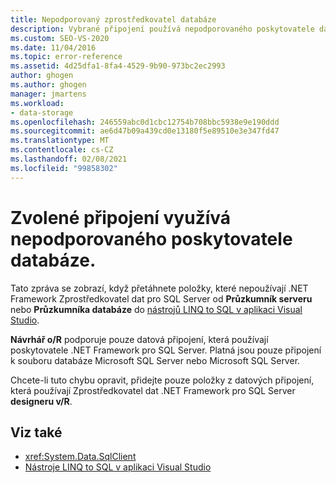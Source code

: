 ```yaml
---
title: Nepodporovaný zprostředkovatel databáze
description: Vybrané připojení používá nepodporovaného poskytovatele databáze. Zobrazit informace o této zprávě aplikace Visual Studio Návrhář relací objektů (Návrhář O/R).
ms.custom: SEO-VS-2020
ms.date: 11/04/2016
ms.topic: error-reference
ms.assetid: 4d25dfa1-8fa4-4529-9b90-973bc2ec2993
author: ghogen
ms.author: ghogen
manager: jmartens
ms.workload:
- data-storage
ms.openlocfilehash: 246559abc0d1cbc12754b708bbc5938e9e190ddd
ms.sourcegitcommit: ae6d47b09a439cd0e13180f5e89510e3e347fd47
ms.translationtype: MT
ms.contentlocale: cs-CZ
ms.lasthandoff: 02/08/2021
ms.locfileid: "99858302"
---
```

# <a name="the-selected-connection-uses-an-unsupported-database-provider"></a>Zvolené připojení využívá nepodporovaného poskytovatele databáze.

Tato zpráva se zobrazí, když přetáhnete položky, které nepoužívají .NET Framework Zprostředkovatel dat pro SQL Server od **Průzkumník serveru** nebo **Průzkumníka databáze** do [nástrojů LINQ to SQL v aplikaci Visual Studio](../data-tools/linq-to-sql-tools-in-visual-studio2.md).

**Návrhář o/R** podporuje pouze datová připojení, která používají poskytovatele .NET Framework pro SQL Server. Platná jsou pouze připojení k souboru databáze Microsoft SQL Server nebo Microsoft SQL Server.

Chcete-li tuto chybu opravit, přidejte pouze položky z datových připojení, která používají Zprostředkovatel dat .NET Framework pro SQL Server **designeru v/R**.

## <a name="see-also"></a>Viz také

- <xref:System.Data.SqlClient>
- [Nástroje LINQ to SQL v aplikaci Visual Studio](../data-tools/linq-to-sql-tools-in-visual-studio2.md)
